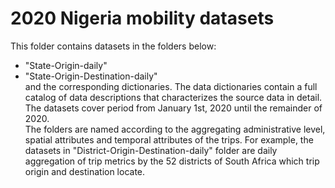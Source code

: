 # 2020 Nigeria mobility datasets
This folder contains datasets in the folders below: 
* "State-Origin-daily" 
* "State-Origin-Destination-daily"  
and the corresponding dictionaries. The data dictionaries contain a full catalog of data descriptions that characterizes the source data in detail.  
The datasets cover period from January 1st, 2020 until the remainder of 2020.  
The folders are named according to the aggregating administrative level, spatial attributes and temporal attributes of the trips. For example, the datasets in "District-Origin-Destination-daily" folder are daily aggregation of trip metrics by the 52 districts of South Africa which trip origin and destination locate. 
